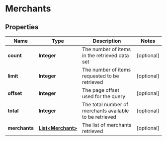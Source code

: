 

# Merchants


## Properties

Name | Type | Description | Notes
------------ | ------------- | ------------- | -------------
**count** | **Integer** | The number of items in the retrieved data set |  [optional]
**limit** | **Integer** | The number of items requested to be retrieved |  [optional]
**offset** | **Integer** | The page offset used for the query |  [optional]
**total** | **Integer** | The total number of merchants available to be retrieved |  [optional]
**merchants** | [**List&lt;Merchant&gt;**](Merchant.md) | The list of merchants retrieved |  [optional]



